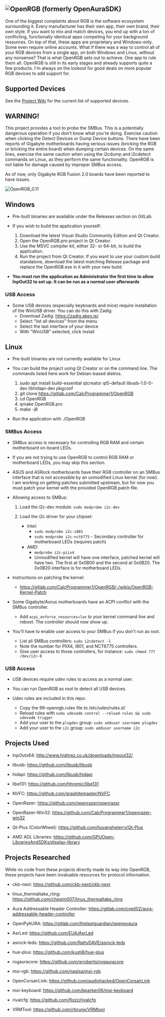 ## ![OpenRGB](https://gitlab.com/CalcProgrammer1/OpenRGB/-/wikis/uploads/5b7e633ac9f63b00c8a4c72686206c3f/OpenRGB.png) (formerly OpenAuraSDK)

One of the biggest complaints about RGB is the software ecosystem surrounding it.  Every manufacturer has their own app, their own brand, their own style.  If you want to mix and match devices, you end up with a ton of conflicting, functionally identical apps competing for your background resources.  On top of that, these apps are proprietary and Windows-only.  Some even require online accounts.  What if there was a way to control all of your RGB devices from a single app, on both Windows and Linux, without any nonsense?  That is what OpenRGB sets out to achieve.  One app to rule them all.
OpenRGB is still in its early stages and already supports quite a few products.  I'm always on the lookout for good deals on more popular RGB devices to add support for.

## Supported Devices

See the [Project Wiki](https://gitlab.com/CalcProgrammer1/OpenRGB/-/wikis/home) for the current list of supported devices.

## WARNING!

This project provides a tool to probe the SMBus.  This is a potentially dangerous operation if you don't know what you're doing.  Exercise caution when clicking the Detect Devices or Dump Device buttons.  There have been reports of Gigabyte motherboards having serious issues (bricking the RGB or bricking the entire board) when dumping certain devices.  On the same lines, exercise the same caution when using the i2cdump and i2cdetect commands on Linux, as they perform the same functionality.  OpenRGB is not liable for damage caused by improper SMBus access.

As of now, only Gigabyte RGB Fusion 2.0 boards have been reported to have issues.

![OpenRGB_0.11](https://gitlab.com/CalcProgrammer1/OpenRGB/-/wikis/uploads/0ef8eb3936fe715217e7e3430c0aae18/OpenRGB_new_icons.PNG)

## Windows
  *  Pre-built binaries are available under the Releases section on GitLab.

  *  If you wish to build the application yourself:

      1. Download the latest Visual Studio Community Edition and Qt Creator.
      2. Open the OpenRGB.pro project in Qt Creator.
      3. Use the MSVC compiler kit, either 32- or 64-bit, to build the application.
      4. Run the project from Qt Creator.  If you want to use your custom build standalone, download the latest matching Release package and replace the OpenRGB.exe in it with your new build.

  *  **You must run the application as Administrator the first time to allow InpOut32 to set up.  It can be run as a normal user afterwards**

### USB Access

  *  Some USB devices (especially keyboards and mice) require installation of the WinUSB driver.  You can do this with Zadig:
      - Download Zadig:  https://zadig.akeo.ie/
      - Select "list all devices" from the menu
      - Select the last interface of your device
      - With "WinUSB" selected, click Install

## Linux
  *  Pre-built binaries are not currently available for Linux

  *  You can build the project using Qt Creator or on the command line.  The commands listed here work for Debian-based distros.

      1.  sudo apt install build-essential qtcreator qt5-default libusb-1.0-0-dev libhidapi-dev pkgconf
      2.  git clone https://gitlab.com/CalcProgrammer1/OpenRGB
      3.  cd OpenRGB
      4.  qmake OpenRGB.pro
      5.  make -j8
    

  *  Run the application with ./OpenRGB
     
### SMBus Access

  *  SMBus access is necessary for controlling RGB RAM and certain motherboard on-board LEDs.

  *  If you are not trying to use OpenRGB to control RGB RAM or motherboard LEDs, you may skip this section.

  *  ASUS and ASRock motherboards have their RGB controller on an SMBus interface that is not accessible by an unmodified Linux kernel (for now).  I am working on getting patches submitted upstream, but for now you must patch your kernel with the provided OpenRGB.patch file.

  *  Allowing access to SMBus:

      1. Load the i2c-dev module: `sudo modprobe i2c-dev`

      2. Load the i2c driver for your chipset:
          -  Intel:
              - `sudo modprobe i2c-i801`
              - `sudo modprobe i2c-nct6775` - Secondary controller for motherboard LEDs (requires patch)
          -  AMD:
              - `modprobe i2c-piix4` 
              - Unmodified kernel will have one interface, patched kernel will have two.  The first at 0x0B00 and the second at 0x0B20.  The 0x0B20 interface is for motherboard LEDs.

  *  Instructions on patching the kernel:
      - https://gitlab.com/CalcProgrammer1/OpenRGB/-/wikis/OpenRGB-Kernel-Patch
       
  *  Some Gigabyte/Aorus motherboards have an ACPI conflict with the SMBus controller.
      - Add `acpi_enforce_resources=lax` to your kernel command line and reboot.  The controller should now show up.

  *  You'll have to enable user access to your SMBus if you don't run as root.
      - List all SMBus controllers: `sudo i2cdetect -l`
      - Note the number for PIIX4, I801, and NCT6775 controllers.
      - Give user access to those controllers, for instance: `sudo chmod 777 /dev/i2c-0`

### USB Access

  *  USB devices require udev rules to access as a normal user.

  *  You can run OpenRGB as root to detect all USB devices.

  *  Udev rules are included in this repo:
      - Copy the 99-openrgb.rules file to /etc/udev/rules.d/
      - Reload rules with `sudo udevadm control --reload-rules && sudo udevadm trigger`
      - Add your user to the `plugdev` group:  `sudo adduser username plugdev`
      - Add your user to the `i2c` group:  `sudo adduser username i2c`

## Projects Used

  * InpOutx64: http://www.highrez.co.uk/downloads/inpout32/

  * libusb: https://github.com/libusb/libusb

  * hidapi: https://github.com/libusb/hidapi

  * libe131: https://github.com/hhromic/libe131

  * NVFC: https://github.com/graphitemaster/NVFC

  * OpenRazer: https://github.com/openrazer/openrazer

  * OpenRazer-Win32: https://github.com/CalcProgrammer1/openrazer-win32

  * Qt-Plus (ColorWheel): https://github.com/liuyanghejerry/Qt-Plus
  
  * AMD ADL Libraries: https://github.com/GPUOpen-LibrariesAndSDKs/display-library
  
## Projects Researched

While no code from these projects directly made its way into OpenRGB, these projects have been invaluable resources for protocol information.

  * ckb-next: https://github.com/ckb-next/ckb-next

  * linux_thermaltake_riing: https://github.com/chestm007/linux_thermaltake_riing

  * Aura Addressable Header Controller: https://gitlab.com/cneil02/aura-addressable-header-controller

  * OpenPyAURA: https://gitlab.com/thelastguardian/openpyaura

  * AsrLed: https://github.com/EUA/AsrLed

  * asrock-leds: https://github.com/RattyDAVE/asrock-leds

  * hue-plus: https://github.com/kusti8/hue-plus

  * rogauracore: https://github.com/wroberts/rogauracore

  * msi-rgb: https://github.com/nagisa/msi-rgb

  * OpenCorsairLink: https://github.com/audiohacked/OpenCorsairLink

  * msi-keyboard: https://github.com/bparker06/msi-keyboard

  * rivalcfg: https://github.com/flozz/rivalcfg
  
  * VRMTool: https://github.com/rbrune/VRMtool
